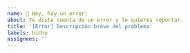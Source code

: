 ```yaml
---
name: 🐞 Hey, hay un error!
about: Te diste cuenta de un error y lo quieres reportar.
title: '[Error] Descripción breve del problema'
labels: bicho
assignees: ''
---
```

